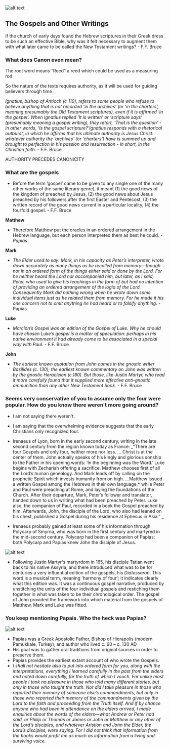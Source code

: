 ![alt text](https://i1.wp.com/www.timothypauljones.com/wp-content/uploads/2020/07/maxresdefault.jpg?resize=1180%2C700&ssl=1)

## The Gospels and Other Writings

If the church of early days found the Hebrew scriptures in their Greek dress to be such an effective Bible, why was it felt necessary to augment them with what later came to be called the New Testament writings? - F.F. Bruce

### What does Canon even mean?

The root word means “Reed” a reed which could be used as a measuring rod

So the nature of the texts requires authority, as it will be used for guiding believers through time

_Ignatius, bishop of Antioch (c 110), refers to some people who refuse to believe anything that is not recorded ‘in the archives’ (or ‘in the charters’, meaning presumably the Old Testament scriptures), even if it is affirmed ‘in the gospel’. When Ignatius replied ‘It is written’ or ‘scripture says’ (presumably meaning a gospel writing), they retort, ‘That is the question’ - in other words, ‘Is the gospel scripture?’Ignatius responds with a rhetorical outburst, in which he affirms that his ultimate authority is Jesus Christ: whatever authority the ‘archives’ (or ‘charters’) have is summed up and brought to perfection in his passion and resurrection - in short, in the Christian faith._ - F.F. Bruce

AUTHORITY PRECEDES CANONICITY

### What are the gospels

- Before the term ‘gospel’ came to be given to any single one of the many other works of the same literary genre), it meant (1) the good news of the kingdom of preached by Jesus, (2) the good news about Jesus preached by his followers after the first Easter and Pentecost, (3) the written record of the good news current in a particular locality, (4) the fourfold gospel. - F.F. Bruce

**Matthew**
- Therefore Matthew put the oracles in an ordered arrangement in the Hebrew language, but each person interpreted them as best he could. - _Papias_

**Mark**
- _The Elder used to say: Mark, in his capacity as Peter’s interpreter, wrote down accurately as many things as he recalled from memory—though not in an ordered form of the things either said or done by the Lord. For he neither heard the Lord nor accompanied him, but later, as I said, Peter, who used to give his teachings in the form of but had no intention of providing an ordered arrangement of the logia of the Lord. Consequently Mark did nothing wrong when he wrote down some individual items just as he related them from memory. For he made it his one concern not to omit anything he had heard or to falsify anything._ - Papias

**Luke**
- _Marcion’s Gospel was an edition of the Gospel of Luke. Why he chould have chosen Luke’s gospel is a matter of speculation: perhaps in his native environment it had already come to be associated in a special way with Paul._ - F.F. Bruce

**John**
- _The earliest known quotation from John comes in the gnostic writer Basilides (c. 130); the earliest known commentary on John was written by the gnostic Heracleion (c.180). But those, like Justin Martyr, who read it more carefully found that it supplied more effective anti-gnostic ammunition than any other New Testament book._ - F.F. Bruce

### Seems very conservative of you to assume only the four were popular. How do you know there weren't more going around?
- I am not saying there weren't. 
- I am saying that the overwhelming evidence suggests that the early Christians only recognized four.

- Irenaeus of Lyon, born in the early second century, writing in the late second century from the region known today as France: _“There are four Gospels and only four, neither more nor less. … Christ is at the center of them. John actually speaks of his kingly and glorious sonship to the Father in his opening words: ‘In the beginning was the Word.’ Luke begins with Zechariah offering a sacrifice. Matthew chooses first of all the Lord’s human genealogy. And Mark leads off by calling on the prophetic Spirit which invests humanity from on high. …Matthew issued a written Gospel among the Hebrews in their own language,* while Peter and Paul were preaching at Rome, and laying the foundations of the Church. After their departure, Mark, Peter’s follower and translator, handed down to us in writing what had been preached by Peter. Luke also, the companion of Paul, recorded in a book the Gospel preached by him. Afterwards, John, the disciple of the Lord, who also had leaned on his chest, published a Gospel during his residence at Ephesus in Asia.” _
- Irenaeus probably gained at least some of his information through Polycarp of Smyrna, who was born in the first century and martyred in the mid-second century. Polycarp had been a companion of Papias; both Polycarp and Papias knew John the disciple of Jesus.

![alt text](https://www-images.christianitytoday.com/images/67238.jpg?h=393&w=700)

- Following Justin Martyr's martyrdom in 165, his disciple Tatian went back to his native Assyria, and there introduced what was to be for centuries a very influential edition of the gospels, his _Diatessaron_. This word is a musical term, meaning 'harmony of four'; it indicates clearly what this edition was. It was a continuous gospel narrative, produced by unstitching the units of the four individual gospels and restiching them together in what was taken to be their chronological order. The gospel of John provided the framework into which material from the gospels of Matthew, Mark and Luke was fitted. 

### You keep mentioning Papais. Who the heck was Papias?

![alt text](https://credomag.com/wp-content/uploads/bb-plugin/cache/papias-panorama.jpg)

- Papias was a Greek Apostolic Father, Bishop of Hierapolis (modern Pamukkale, Turkey), and author who lived c. 60 – c. 130 AD
- His goal was to gather oral traditions from original sources in order to preserve them. 
- Papias provides the earliest extant account of who wrote the Gospels.
- _I shall not hesitate also to put into ordered form for you, along with the interpretations, everything I learned carefully in the past from the elders and noted down carefully, for the truth of which I vouch. For unlike most people I took no pleasure in those who told many different stories, but only in those who taught the truth. Nor did I take pleasure in those who reported their memory of someone else’s commandments, but only in those who reported their memory of the commandments given by the Lord to the faith and proceeding from the Truth itself. And if by chance anyone who had been in attendance on the elders arrived, I made enquiries about the words of the elders—what Andrew or Peter had said, or Philip or Thomas or James or John or Matthew or any other of the Lord’s disciples, and whatever Aristion and John the Elder, the Lord’s disciples, were saying. For I did not think that information from the books would profit me as much as information from a living and surviving voice._




